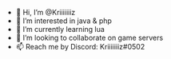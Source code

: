 - 👋 Hi, I’m @Kriiiiiiiz
- 👀 I’m interested in java & php
- 🌱 I’m currently learning lua
- 💞️ I’m looking to collaborate on game servers
- 📫 Reach me by Discord: Kriiiiiiiz#0502

<!---
Kriiiiiiiz/Kriiiiiiiz is a ✨ special ✨ repository because its `README.md` (this file) appears on your GitHub profile.
You can click the Preview link to take a look at your changes.
--->
